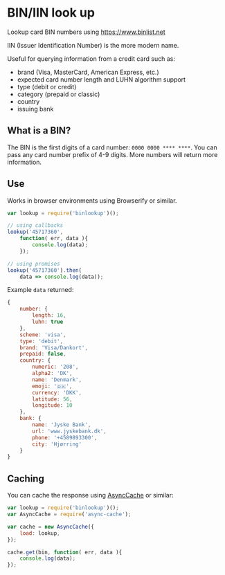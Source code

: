 # BIN/IIN look up

Lookup card BIN numbers using https://www.binlist.net

IIN (Issuer Identification Number) is the more modern name.

Useful for querying information from a credit card such as:

- brand (Visa, MasterCard, American Express, etc.)
- expected card number length and LUHN algorithm support
- type (debit or credit)
- category (prepaid or classic)
- country
- issuing bank

## What is a BIN?

The BIN is the first digits of a card number: `0000 0000 **** ****`. You can
pass any card number prefix of 4-9 digits. More numbers will return more
information.

## Use

Works in browser environments using Browserify or similar.

```js
var lookup = require('binlookup')();

// using callbacks
lookup('45717360',
	function( err, data ){
		console.log(data);
	});

// using promises
lookup('45717360').then(
	data => console.log(data));
```

Example `data` returned:

```js
{
	number: {
		length: 16,
		luhn: true
	},
	scheme: 'visa',
	type: 'debit',
	brand: 'Visa/Dankort',
	prepaid: false,
	country: {
		numeric: '208',
		alpha2: 'DK',
		name: 'Denmark',
		emoji: '🇩🇰',
		currency: 'DKK',
		latitude: 56,
		longitude: 10
	},
	bank: {
		name: 'Jyske Bank',
		url: 'www.jyskebank.dk',
		phone: '+4589893300',
		city: 'Hjørring'
	}
}
```

## Caching

You can cache the response using [AsyncCache](https://www.npmjs.com/package/async-cache)
or similar:

```js
var lookup = require('binlookup')();
var AsyncCache = require('async-cache');

var cache = new AsyncCache({
	load: lookup,
});

cache.get(bin, function( err, data ){
	console.log(data);
});
```
